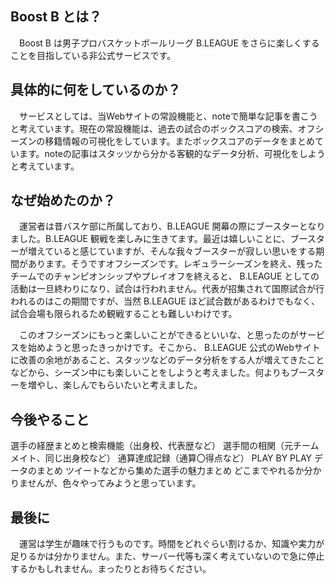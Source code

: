 ## Boost B とは？
　Boost B は男子プロバスケットボールリーグ B.LEAGUE をさらに楽しくすることを目指している非公式サービスです。

## 具体的に何をしているのか？
　サービスとしては、当Webサイトの常設機能と、noteで簡単な記事を書こうと考えています。現在の常設機能は、過去の試合のボックスコアの検索、オフシーズンの移籍情報の可視化をしています。またボックスコアのデータをまとめています。noteの記事はスタッツから分かる客観的なデータ分析、可視化をしようと考えています。

## なぜ始めたのか？
　運営者は昔バスケ部に所属しており、B.LEAGUE 開幕の際にブースターとなりました。B.LEAGUE 観戦を楽しみに生きてます。最近は嬉しいことに、ブースターが増えていると感じていますが、そんな我々ブースターが寂しい思いをする期間があります。そうですオフシーズンです。レギュラーシーズンを終え、残ったチームでのチャンピオンシップやプレイオフを終えると、 B.LEAGUE としての活動は一旦終わりになり、試合は行われません。代表が招集されて国際試合が行われるのはこの期間ですが、当然 B.LEAGUE ほど試合数があるわけでもなく、試合会場も限られるため観戦することも難しいわけです。

　このオフシーズンにもっと楽しいことができるといいな、と思ったのがサービスを始めようと思ったきっかけです。そこから、 B.LEAGUE 公式のWebサイトに改善の余地があること、スタッツなどのデータ分析をする人が増えてきたことなどから、シーズン中にも楽しいことをしようと考えました。何よりもブースターを増やし、楽しんでもらいたいと考えました。

## 今後やること
選手の経歴まとめと検索機能（出身校、代表歴など）
選手間の相関（元チームメイト、同じ出身校など）
通算達成記録（通算〇得点など）
PLAY BY PLAY データのまとめ
ツイートなどから集めた選手の魅力まとめ
どこまでやれるか分かりませんが、色々やってみようと思っています。

## 最後に
　運営は学生が趣味で行うものです。時間をどれぐらい割けるか、知識や実力が足りるかは分かりません。また、サーバー代等も深く考えていないので急に停止するかもしれません。まったりとお待ちください。
